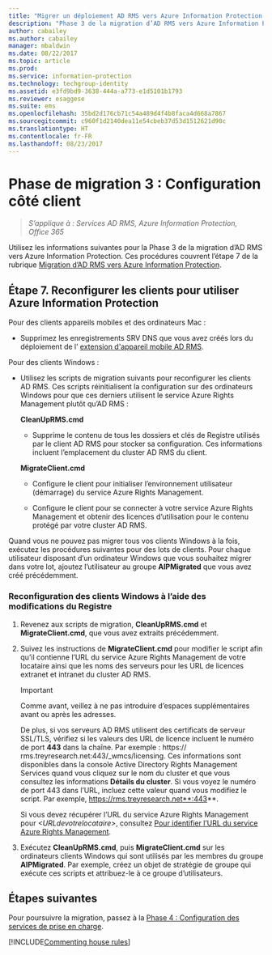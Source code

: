 ```yaml
---
title: "Migrer un déploiement AD RMS vers Azure Information Protection - Phase 3"
description: "Phase 3 de la migration d’AD RMS vers Azure Information Protection, couvrant l’étape 7 de la migration d’AD RMS vers Azure Information Protection."
author: cabailey
ms.author: cabailey
manager: mbaldwin
ms.date: 08/22/2017
ms.topic: article
ms.prod: 
ms.service: information-protection
ms.technology: techgroup-identity
ms.assetid: e3fd9bd9-3638-444a-a773-e1d5101b1793
ms.reviewer: esaggese
ms.suite: ems
ms.openlocfilehash: 35bd2d176cb71c54a489d4f4b8faca4d668a7867
ms.sourcegitcommit: c960f1d2140dea11e54cbeb37d53d1512621d90c
ms.translationtype: HT
ms.contentlocale: fr-FR
ms.lasthandoff: 08/23/2017
---
```

# <a name="migration-phase-3---client-side-configuration"></a>Phase de migration 3 : Configuration côté client

>*S’applique à : Services AD RMS, Azure Information Protection, Office 365*

Utilisez les informations suivantes pour la Phase 3 de la migration d’AD RMS vers Azure Information Protection. Ces procédures couvrent l’étape 7 de la rubrique [Migration d’AD RMS vers Azure Information Protection](migrate-from-ad-rms-to-azure-rms.md).

## <a name="step-7-reconfigure-clients-to-use-azure-information-protection"></a>Étape 7. Reconfigurer les clients pour utiliser Azure Information Protection

Pour des clients appareils mobiles et des ordinateurs Mac :

- Supprimez les enregistrements SRV DNS que vous avez créés lors du déploiement de l’ [extension d'appareil mobile AD RMS](http://technet.microsoft.com/library/dn673574.aspx).

Pour des clients Windows :

- Utilisez les scripts de migration suivants pour reconfigurer les clients AD RMS. Ces scripts réinitialisent la configuration sur des ordinateurs Windows pour que ces derniers utilisent le service Azure Rights Management plutôt qu’AD RMS : 
    
    **CleanUpRMS.cmd**
    
    - Supprime le contenu de tous les dossiers et clés de Registre utilisés par le client AD RMS pour stocker sa configuration. Ces informations incluent l’emplacement du cluster AD RMS du client.
    
    **MigrateClient.cmd**
    
    - Configure le client pour initialiser l’environnement utilisateur (démarrage) du service Azure Rights Management.
    
    - Configure le client pour se connecter à votre service Azure Rights Management et obtenir des licences d’utilisation pour le contenu protégé par votre cluster AD RMS. 

Quand vous ne pouvez pas migrer tous vos clients Windows à la fois, exécutez les procédures suivantes pour des lots de clients. Pour chaque utilisateur disposant d’un ordinateur Windows que vous souhaitez migrer dans votre lot, ajoutez l’utilisateur au groupe **AIPMigrated** que vous avez créé précédemment.

### <a name="windows-client-reconfiguration-by-using-registry-edits"></a>Reconfiguration des clients Windows à l’aide des modifications du Registre

1. Revenez aux scripts de migration, **CleanUpRMS.cmd** et **MigrateClient.cmd**, que vous avez extraits précédemment.

2.  Suivez les instructions de **MigrateClient.cmd** pour modifier le script afin qu’il contienne l’URL du service Azure Rights Management de votre locataire ainsi que les noms des serveurs pour les URL de licences extranet et intranet du cluster AD RMS.

    > [!IMPORTANT]
    > Comme avant, veillez à ne pas introduire d’espaces supplémentaires avant ou après les adresses.
    > 
    > De plus, si vos serveurs AD RMS utilisent des certificats de serveur SSL/TLS, vérifiez si les valeurs des URL de licence incluent le numéro de port **443** dans la chaîne. Par exemple : https:// rms.treyresearch.net:443/_wmcs/licensing. Ces informations sont disponibles dans la console Active Directory Rights Management Services quand vous cliquez sur le nom du cluster et que vous consultez les informations **Détails du cluster**. Si vous voyez le numéro de port 443 dans l’URL, incluez cette valeur quand vous modifiez le script. Par exemple, https://rms.treyresearch.net**:443**. 

    Si vous devez récupérer l’URL du service Azure Rights Management pour *&lt;URLdevotrelocataire&gt;*, consultez [Pour identifier l’URL du service Azure Rights Management](migrate-from-ad-rms-phase1.md#to-identify-your-azure-rights-management-service-url).

3.  Exécutez **CleanUpRMS.cmd**, puis **MigrateClient.cmd** sur les ordinateurs clients Windows qui sont utilisés par les membres du groupe **AIPMigrated**. Par exemple, créez un objet de stratégie de groupe qui exécute ces scripts et attribuez-le à ce groupe d’utilisateurs.

## <a name="next-steps"></a>Étapes suivantes
Pour poursuivre la migration, passez à la [Phase 4 : Configuration des services de prise en charge](migrate-from-ad-rms-phase3.md).

[!INCLUDE[Commenting house rules](../includes/houserules.md)]